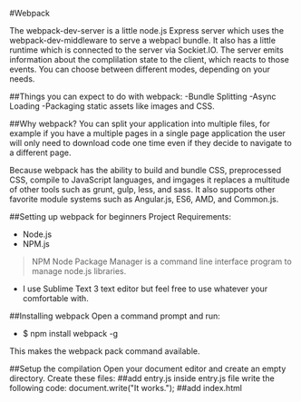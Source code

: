 #Webpack

The webpack-dev-server is a little node.js Express server which uses the webpack-dev-middleware to serve a webpacl bundle. It also has a little runtime which is connected to the server via Sockiet.IO. The server emits information about the complilation state to the client, which reacts to those events. You can choose between different modes, depending on your needs.

##Things you can expect to do with webpack:
	-Bundle Splitting
	-Async Loading
	-Packaging static assets like images and CSS.

##Why webpack?
You can split your application into multiple files, for example if you have a multiple pages in a single page application the user will only need to download code one time even if they decide to navigate to a different page.

Because webpack has the ability to build and bundle CSS, preprocessed CSS, compile to JavaScript languages, and imgages it replaces a multitude of other tools such as grunt, gulp, less, and sass. It also supports other favorite module systems such as Angular.js, ES6, AMD, and Common.js.

##Setting up webpack for beginners
Project Requirements:
- Node.js
- NPM.js 

> NPM Node Package Manager is a command line interface program to manage node.js libraries.

- I use Sublime Text 3 text editor but feel free to use whatever your comfortable with.

##Installing webpack
Open a command prompt and run:
	
-	$ npm install webpack -g

This makes the webpack pack command available.

##Setup the compilation
Open your document editor and create an empty directory.
Create these files:
	##add entry.js
	inside entry.js file write the following code:
	document.write("It works.");
	##add index.html
	<html>
	 <head>
	  <meta charset="utf-8">
	 </head>
	 <body>
	  <script type="text/javascript" src="bundle.js" charset="utf-8"></scrip	   t>
	 </body>
	</html>
Then run the following command in the command prompt:
	#$ webpack ./entry.js bundle.js
What this will do is compile your code and create a bundle file.

